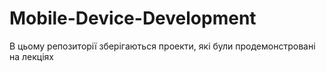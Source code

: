 # Mobile-Device-Development
В цьому репозиторії зберігаються проекти, які були продемонстровані на лекціях 

